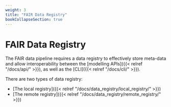 ```yaml
---
weight: 3
title: "FAIR Data Registry"
bookCollapseSection: true
---
```


# FAIR Data Registry

The FAIR data pipeline requires a data registry to effectively store meta-data and allow interoperability between the [modelling APIs]({{< relref "/docs/api/" >}}), as well as the [CLI]({{< relref "/docs/cli/" >}}).

There are two types of data registry:
- [The local registry]({{< relref "/docs/data_registry/local_registry/" >}})
- [The remote registry]({{< relref "/docs/data_registry/remote_registry/" >}})
